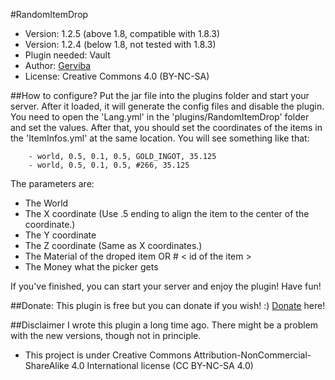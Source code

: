 #RandomItemDrop
 * Version: 1.2.5 (above 1.8, compatible with 1.8.3)
 * Version: 1.2.4 (below 1.8, not tested with 1.8.3)
 * Plugin needed: Vault
 * Author: [Gerviba]
 * License: Creative Commons 4.0 (BY-NC-SA)

##How to configure?
Put the jar file into the plugins folder and start your server. After it loaded, it will generate the config files and disable the plugin. You need to open the 'Lang.yml' in the 'plugins/RandomItemDrop' folder and set the values. After that, you should set the coordinates of the items in the 'ItemInfos.yml' at the same location. You will see something like that:

```
	- world, 0.5, 0.1, 0.5, GOLD_INGOT, 35.125
	- world, 0.5, 0.1, 0.5, #266, 35.125
```

The parameters are:
 * The World
 * The X coordinate (Use .5 ending to align the item to the center of the coordinate.)
 * The Y coordinate
 * The Z coordinate (Same as X coordinates.)
 * The Material of the droped item OR # < id of the item >
 * The Money what the picker gets

If you've finished, you can start your server and enjoy the plugin! Have fun!

##Donate: 
This plugin is free but you can donate if you wish! :) 
[Donate] here!

##Disclaimer
I wrote this plugin a long time ago. There might be a problem with the new versions, though not in principle. 

* This project is under Creative Commons Attribution-NonCommercial-ShareAlike 4.0 International license (CC BY-NC-SA 4.0)

[Gerviba]:https://github.com/Gerviba
[Donate]:https://www.paypal.com/cgi-bin/webscr?cmd=_s-xclick&hosted_button_id=64K9CU3CX3FV4
